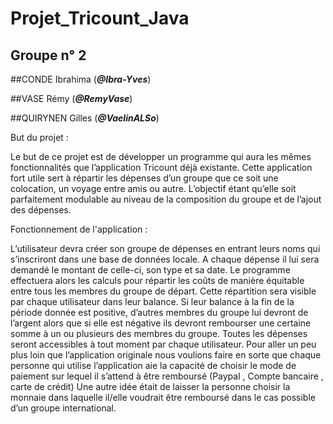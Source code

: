 # Projet_Tricount_Java

## Groupe n° 2

##CONDE Ibrahima   (_**@Ibra-Yves**_)

##VASE Rémy	 (_**@RemyVase**_)

##QUIRYNEN Gilles  (_**@VaelinALSo**_)


But du projet :

Le but de ce projet est de développer un programme qui aura les mêmes fonctionnalités que
l’application Tricount déjà existante. Cette application fort utile sert à répartir les dépenses d’un
groupe que ce soit une colocation, un voyage entre amis ou autre. L’objectif étant qu’elle soit
parfaitement modulable au niveau de la composition du groupe et de l’ajout des dépenses.


Fonctionnement de l'application :

L’utilisateur devra créer son groupe de dépenses en entrant leurs noms qui s’inscriront dans une
base de données locale. A chaque dépense il lui sera demandé le montant de celle-ci, son type et
sa date.
Le programme effectuera alors les calculs pour répartir les coûts de manière équitable entre tous les
membres du groupe de départ. Cette répartition sera visible par chaque utilisateur dans leur balance.
Si leur balance à la fin de la période donnée est positive, d’autres membres du groupe lui devront
de l’argent alors que si elle est négative ils devront rembourser une certaine somme à un ou
plusieurs des membres du groupe.
Toutes les dépenses seront accessibles à tout moment par chaque utilisateur.
Pour aller un peu plus loin que l’application originale nous voulions faire en sorte que chaque
personne qui utilise l’application aie la capacité de choisir le mode de paiement sur lequel il s’attend
à être remboursé (Paypal , Compte bancaire , carte de crédit)
Une autre idée était de laisser la personne choisir la monnaie dans laquelle il/elle voudrait être
remboursé dans le cas possible d’un groupe international.

